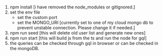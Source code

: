 1. npm install
    [i have removed the node_modules or gitIgnored.]
2. set the env file
    - set the custom port
    - set the MONGO_URI [currently set to one of my cloud mongo db to prevent unstable connection. Please change it if needed.]
3. npm run seed 
    [this will delete old user list and generate new ones]
4. npm run start
    [this will build js from the ts and run the node for gql]
5. the queries can be checked through gql in browser or can be checked in the mongoDB.

